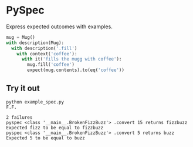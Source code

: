# PySpec

Express expected outcomes with examples.

```python
mug = Mug()
with description(Mug):
  with description('.fill')
    with context('coffee'):
      with it('fills the mugg with coffee'):
        mug.fill('coffee')
        expect(mug.contents).to(eq('coffee'))
```

## Try it out

    python example_spec.py
    F.F.

    2 failures
    pyspec <class '__main__.BrokenFizzBuzz'> .convert 15 returns fizzbuzz
    Expected fizz to be equal to fizzbuzz
    pyspec <class '__main__.BrokenFizzBuzz'> .convert 5 returns buzz
    Expected 5 to be equal to buzz
